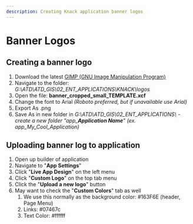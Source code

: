 ```yaml
---
description: Creating Knack application banner logos
---
```


# Banner Logos

## Creating a banner logo

1. Download the latest [GIMP (GNU Image Manipulation Program)](https://www.gimp.org/downloads/)
2. Navigate to the folder: _G:\ATD\ATD\_GIS\02\_ENT\_APPLICATIONS\KNACK\logos_
3. Open the file: **banner\_cropped\_small\_TEMPLATE.xcf**
4. Change the font to Arial _(Roboto preferred, but if unavailable use Arial)_
5. Export As .png
6. Save As in new folder in _G:\ATD\ATD\_GIS\02\_ENT\_APPLICATIONS\ _- create a new folder "app\_**Application Name**"_ (ex. app\_My\_Cool\_Application)_

## Uploading banner log to application

1. Open up builder of application
2. Navigate to "**App Settings**"
3. Click "**Live App Design**" on the left menu&#x20;
4. Click "**Custom Logo**" on the top tab menu
5. Click the "**Upload a new logo**" button
6. May want to check the "**Custom Colors**" tab as well
   1. We use this normally as the background color: #163F6E (header, Page Menu)
   2. Links: #07467c&#x20;
   3. Text Color: #ffffff

